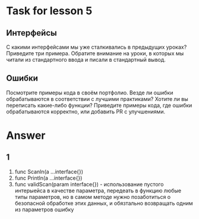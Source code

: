 # Task for lesson 5
## Интерфейсы
С какими интерфейсами мы уже сталкивались в предыдущих уроках? 
Приведите три примера. Обратите внимание на уроки, в которых мы читали из стандартного ввода и писали в стандартный вывод.

## Ошибки
Посмотрите примеры кода в своём портфолио. Везде ли ошибки обрабатываются в соответствии с лучшими практиками? Хотите ли вы переписать какие-либо функции? Приведите примеры кода, где ошибки обрабатываются корректно, или добавить PR с улучшениями.

# Answer
## 1
1) func Scanln(a ...interface{})
2) func Println(a ...interface{})
3) func validScan(param interface{}) - использование пустого интерыейса в качестве параметра, передеать в функцию любые типы параметров, но в самом методе нужно позаботиться о безопасной обработке этих данных, и обязтально возвращать одним из параметров ошибку